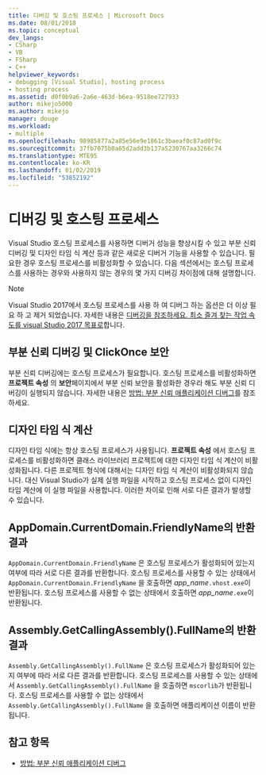 ```yaml
---
title: 디버깅 및 호스팅 프로세스 | Microsoft Docs
ms.date: 08/01/2018
ms.topic: conceptual
dev_langs:
- CSharp
- VB
- FSharp
- C++
helpviewer_keywords:
- debugging [Visual Studio], hosting process
- hosting process
ms.assetid: d0f0b9a6-2a6e-463d-b6ea-9518ee727933
author: mikejo5000
ms.author: mikejo
manager: douge
ms.workload:
- multiple
ms.openlocfilehash: 98985877a2a85e56e9e1861c3baeaf0c87ad0f9c
ms.sourcegitcommit: 37fb7075b0a65d2add3b137a5230767aa3266c74
ms.translationtype: MTE95
ms.contentlocale: ko-KR
ms.lasthandoff: 01/02/2019
ms.locfileid: "53852192"
---
```

# <a name="debugging-and-the-hosting-process"></a>디버깅 및 호스팅 프로세스
Visual Studio 호스팅 프로세스를 사용하면 디버거 성능을 향상시킬 수 있고 부분 신뢰 디버깅 및 디자인 타임 식 계산 등과 같은 새로운 디버거 기능을 사용할 수 있습니다. 필요한 경우 호스팅 프로세스를 비활성화할 수 있습니다. 다음 섹션에서는 호스팅 프로세스를 사용하는 경우와 사용하지 않는 경우의 몇 가지 디버깅 차이점에 대해 설명합니다.

> [!NOTE]
> Visual Studio 2017에서 호스팅 프로세스를 사용 하 여 디버그 하는 옵션은 더 이상 필요 하 고 제거 되었습니다. 자세한 내용은 [디버깅을 참조하세요. 최소 즐겨 찾는 작업 속도를 visual Studio 2017 목표로](https://vslive.com/Blogs/News-and-Tips/2017/02/Debugging-Visual-Studio-2017-aims-to-speed-up-your-least-favorite-job.aspx)합니다.

## <a name="partial-trust-debugging-and-click-once-security"></a>부분 신뢰 디버깅 및 ClickOnce 보안
 부분 신뢰 디버깅에는 호스팅 프로세스가 필요합니다. 호스팅 프로세스를 비활성화하면 **프로젝트 속성** 의 **보안**페이지에서 부분 신뢰 보안을 활성화한 경우라 해도 부분 신뢰 디버깅이 실행되지 않습니다. 자세한 내용은 [방법: 부분 신뢰 애플리케이션 디버그](/visualstudio/debugger/debugger-security)를 참조하세요.

## <a name="design-time-expression-evaluation"></a>디자인 타임 식 계산
 디자인 타임 식에는 항상 호스팅 프로세스가 사용됩니다. **프로젝트 속성** 에서 호스팅 프로세스를 비활성화하면 클래스 라이브러리 프로젝트에 대한 디자인 타임 식 계산이 비활성화됩니다. 다른 프로젝트 형식에 대해서는 디자인 타임 식 계산이 비활성화되지 않습니다. 대신 Visual Studio가 실제 실행 파일을 시작하고 호스팅 프로세스 없이 디자인 타임 계산에 이 실행 파일을 사용합니다. 이러한 차이로 인해 서로 다른 결과가 발생할 수 있습니다.

## <a name="appdomaincurrentdomainfriendlyname-differences"></a>AppDomain.CurrentDomain.FriendlyName의 반환 결과
 `AppDomain.CurrentDomain.FriendlyName` 은 호스팅 프로세스가 활성화되어 있는지 여부에 따라 서로 다른 결과를 반환합니다. 호스팅 프로세스를 사용할 수 있는 상태에서 `AppDomain.CurrentDomain.FriendlyName` 을 호출하면 *app_name*`.vhost.exe`이 반환됩니다. 호스팅 프로세스를 사용할 수 없는 상태에서 호출하면 *app_name*`.exe`이 반환됩니다.

## <a name="assemblygetcallingassemblyfullname-differences"></a>Assembly.GetCallingAssembly().FullName의 반환 결과
 `Assembly.GetCallingAssembly().FullName` 은 호스팅 프로세스가 활성화되어 있는지 여부에 따라 서로 다른 결과를 반환합니다. 호스팅 프로세스를 사용할 수 있는 상태에서 `Assembly.GetCallingAssembly().FullName` 을 호출하면 `mscorlib`가 반환됩니다. 호스팅 프로세스를 사용할 수 없는 상태에서 `Assembly.GetCallingAssembly().FullName` 을 호출하면 애플리케이션 이름이 반환됩니다.

## <a name="see-also"></a>참고 항목

- [방법: 부분 신뢰 애플리케이션 디버그](/visualstudio/debugger/debugger-security)
